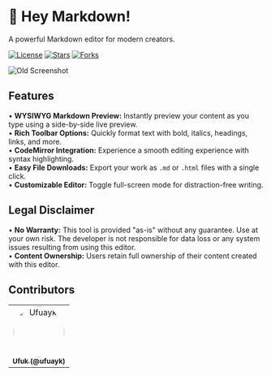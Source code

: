 <div align="left">
  
  <h1>🔵 Hey Markdown!</h1>
  
  A powerful Markdown editor for modern creators.

  [![License](https://img.shields.io/badge/License-GPLv3-blue.svg)](https://www.gnu.org/licenses/gpl-3.0)
  [![Stars](https://img.shields.io/github/stars/ufuayk/hey-markdown)](https://github.com/ufuayk/hey-markdown/stargazers)
  [![Forks](https://img.shields.io/github/forks/ufuayk/hey-markdown)](https://github.com/ufuayk/hey-markdown/forks)
  
</div>

![Old Screenshot](https://raw.githubusercontent.com/ufuayk/hey-markdown/refs/heads/main/img/screenshot.png)

## Features  

• **WYSIWYG Markdown Preview:** Instantly preview your content as you type using a side-by-side live preview.  
• **Rich Toolbar Options:** Quickly format text with bold, italics, headings, links, and more.  
• **CodeMirror Integration:** Experience a smooth editing experience with syntax highlighting.  
• **Easy File Downloads:** Export your work as `.md` or `.html` files with a single click.  
• **Customizable Editor:** Toggle full-screen mode for distraction-free writing.  

## Legal Disclaimer  

• **No Warranty:** This tool is provided "as-is" without any guarantee. Use at your own risk. The developer is not responsible for data loss or any system issues resulting from using this editor.  
• **Content Ownership:** Users retain full ownership of their content created with this editor.  

## Contributors

<table>
<tr>
  <td align="center">
    <a href="https://github.com/ufuayk">
      <img src="https://github.com/ufuayk.png" width="100px;" alt="Ufuayk" style="border-radius:50%"/><br/>
      <sub><b>Ufuk (@ufuayk)</b></sub>
    </a>
</tr>
</table>
